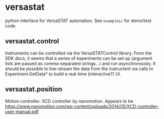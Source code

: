 versastat
=========

python interface for VersaSTAT automation. See `examples/` for demo/test code.


versastat.control
-----------------
Instruments can be controlled via the VersaSTATControl library.
From the SDK docs, it seems that a series of experiments can be set up (argument lists are passed as comma-separated strings...) and run asynchronously.
It should be possible to live-stream the data from the instrument via calls to Experiment.GetData* to build a real-time (interactive?) UI.


versastat.position
------------------
Motion controller: XCD controller by nanomotion.
Appears to be https://www.nanomotion.com/wp-content/uploads/2014/05/XCD-controller-user-manual.pdf
